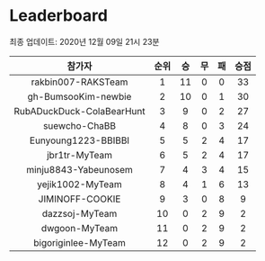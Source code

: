 # Leaderboard
최종 업데이트: 2020년 12월 09일 21시 23분




| 참가자 | 순위 | 승 | 무 | 패 | 승점 |
|:---:|:---:|:---:|:---:|:---:|:---:|
| rakbin007-RAKSTeam | 1 | 11 | 0 | 0 | 33 |
| gh-BumsooKim-newbie | 2 | 10 | 0 | 1 | 30 |
| RubADuckDuck-ColaBearHunt | 3 | 9 | 0 | 2 | 27 |
| suewcho-ChaBB | 4 | 8 | 0 | 3 | 24 |
| Eunyoung1223-BBIBBI | 5 | 5 | 2 | 4 | 17 |
| jbr1tr-MyTeam | 6 | 5 | 2 | 4 | 17 |
| minju8843-Yabeunosem | 7 | 4 | 3 | 4 | 15 |
| yejik1002-MyTeam | 8 | 4 | 1 | 6 | 13 |
| JIMINOFF-COOKIE | 9 | 3 | 0 | 8 | 9 |
| dazzsoj-MyTeam | 10 | 0 | 2 | 9 | 2 |
| dwgoon-MyTeam | 11 | 0 | 2 | 9 | 2 |
| bigoriginlee-MyTeam | 12 | 0 | 2 | 9 | 2 |